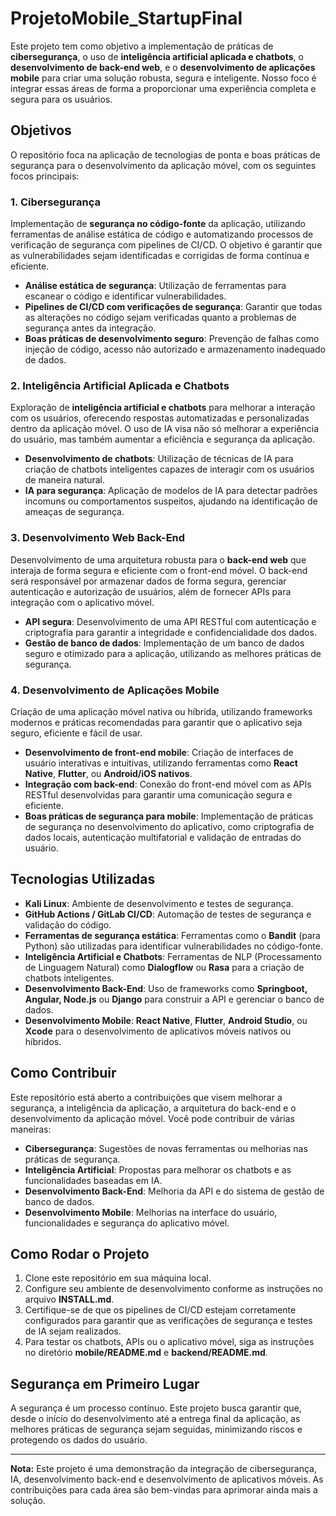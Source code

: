 # **ProjetoMobile_StartupFinal**

Este projeto tem como objetivo a implementação de práticas de **cibersegurança**, o uso de **inteligência artificial aplicada e chatbots**, o **desenvolvimento de back-end web**, e o **desenvolvimento de aplicações mobile** para criar uma solução robusta, segura e inteligente. Nosso foco é integrar essas áreas de forma a proporcionar uma experiência completa e segura para os usuários.

## **Objetivos**

O repositório foca na aplicação de tecnologias de ponta e boas práticas de segurança para o desenvolvimento da aplicação móvel, com os seguintes focos principais:

### **1. Cibersegurança**
Implementação de **segurança no código-fonte** da aplicação, utilizando ferramentas de análise estática de código e automatizando processos de verificação de segurança com pipelines de CI/CD. O objetivo é garantir que as vulnerabilidades sejam identificadas e corrigidas de forma contínua e eficiente.

- **Análise estática de segurança**: Utilização de ferramentas para escanear o código e identificar vulnerabilidades.
- **Pipelines de CI/CD com verificações de segurança**: Garantir que todas as alterações no código sejam verificadas quanto a problemas de segurança antes da integração.
- **Boas práticas de desenvolvimento seguro**: Prevenção de falhas como injeção de código, acesso não autorizado e armazenamento inadequado de dados.

### **2. Inteligência Artificial Aplicada e Chatbots**
Exploração de **inteligência artificial e chatbots** para melhorar a interação com os usuários, oferecendo respostas automatizadas e personalizadas dentro da aplicação móvel. O uso de IA visa não só melhorar a experiência do usuário, mas também aumentar a eficiência e segurança da aplicação.

- **Desenvolvimento de chatbots**: Utilização de técnicas de IA para criação de chatbots inteligentes capazes de interagir com os usuários de maneira natural.
- **IA para segurança**: Aplicação de modelos de IA para detectar padrões incomuns ou comportamentos suspeitos, ajudando na identificação de ameaças de segurança.

### **3. Desenvolvimento Web Back-End**
Desenvolvimento de uma arquitetura robusta para o **back-end web** que interaja de forma segura e eficiente com o front-end móvel. O back-end será responsável por armazenar dados de forma segura, gerenciar autenticação e autorização de usuários, além de fornecer APIs para integração com o aplicativo móvel.

- **API segura**: Desenvolvimento de uma API RESTful com autenticação e criptografia para garantir a integridade e confidencialidade dos dados.
- **Gestão de banco de dados**: Implementação de um banco de dados seguro e otimizado para a aplicação, utilizando as melhores práticas de segurança.

### **4. Desenvolvimento de Aplicações Mobile**
Criação de uma aplicação móvel nativa ou híbrida, utilizando frameworks modernos e práticas recomendadas para garantir que o aplicativo seja seguro, eficiente e fácil de usar.

- **Desenvolvimento de front-end mobile**: Criação de interfaces de usuário interativas e intuitivas, utilizando ferramentas como **React Native**, **Flutter**, ou **Android/iOS nativos**.
- **Integração com back-end**: Conexão do front-end móvel com as APIs RESTful desenvolvidas para garantir uma comunicação segura e eficiente.
- **Boas práticas de segurança para mobile**: Implementação de práticas de segurança no desenvolvimento do aplicativo, como criptografia de dados locais, autenticação multifatorial e validação de entradas do usuário.

## **Tecnologias Utilizadas**

- **Kali Linux**: Ambiente de desenvolvimento e testes de segurança.
- **GitHub Actions / GitLab CI/CD**: Automação de testes de segurança e validação do código.
- **Ferramentas de segurança estática**: Ferramentas como o **Bandit** (para Python) são utilizadas para identificar vulnerabilidades no código-fonte.
- **Inteligência Artificial e Chatbots**: Ferramentas de NLP (Processamento de Linguagem Natural) como **Dialogflow** ou **Rasa** para a criação de chatbots inteligentes.
- **Desenvolvimento Back-End**: Uso de frameworks como **Springboot, Angular, Node.js** ou **Django** para construir a API e gerenciar o banco de dados.
- **Desenvolvimento Mobile**: **React Native**, **Flutter**, **Android Studio**, ou **Xcode** para o desenvolvimento de aplicativos móveis nativos ou híbridos.

## **Como Contribuir**

Este repositório está aberto a contribuições que visem melhorar a segurança, a inteligência da aplicação, a arquitetura do back-end e o desenvolvimento da aplicação móvel. Você pode contribuir de várias maneiras:

- **Cibersegurança**: Sugestões de novas ferramentas ou melhorias nas práticas de segurança.
- **Inteligência Artificial**: Propostas para melhorar os chatbots e as funcionalidades baseadas em IA.
- **Desenvolvimento Back-End**: Melhoria da API e do sistema de gestão de banco de dados.
- **Desenvolvimento Mobile**: Melhorias na interface do usuário, funcionalidades e segurança do aplicativo móvel.

## **Como Rodar o Projeto**

1. Clone este repositório em sua máquina local.
2. Configure seu ambiente de desenvolvimento conforme as instruções no arquivo **INSTALL.md**.
3. Certifique-se de que os pipelines de CI/CD estejam corretamente configurados para garantir que as verificações de segurança e testes de IA sejam realizados.
4. Para testar os chatbots, APIs ou o aplicativo móvel, siga as instruções no diretório **mobile/README.md** e **backend/README.md**.

## **Segurança em Primeiro Lugar**

A segurança é um processo contínuo. Este projeto busca garantir que, desde o início do desenvolvimento até a entrega final da aplicação, as melhores práticas de segurança sejam seguidas, minimizando riscos e protegendo os dados do usuário.

---

**Nota:** Este projeto é uma demonstração da integração de cibersegurança, IA, desenvolvimento back-end e desenvolvimento de aplicativos móveis. As contribuições para cada área são bem-vindas para aprimorar ainda mais a solução.

